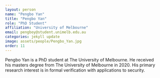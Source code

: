 ```yaml
---
layout: person
name: "Pengbo Yan"
title: "Pengbo Yan"
role: "PhD Student"
affiliation: "University of Melbourne"
email: pengboy@student.unimelb.edu.au
categories: jekyll update
image: assets/people/Pengbo_Yan.jpg
order: 11
---
```

Pengbo Yan is a PhD student at The University of Melbourne. He received his masters degree from The University of Melbourne in 2020. His primary research interest is in formal verification with applications to security.
